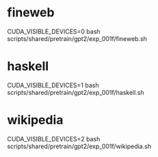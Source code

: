 # fineweb
CUDA_VISIBLE_DEVICES=0 bash scripts/shared/pretrain/gpt2/exp_001f/fineweb.sh

# haskell
CUDA_VISIBLE_DEVICES=1 bash scripts/shared/pretrain/gpt2/exp_001f/haskell.sh

# wikipedia
CUDA_VISIBLE_DEVICES=2 bash scripts/shared/pretrain/gpt2/exp_001f/wikipedia.sh
